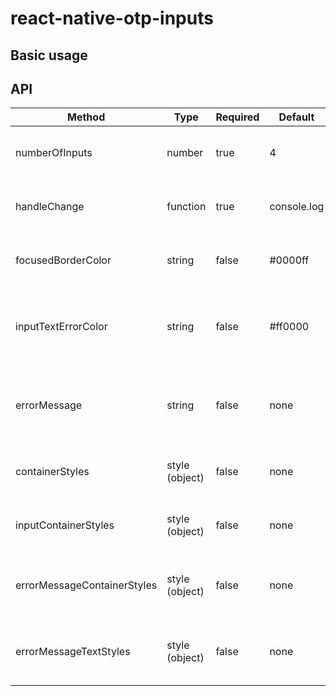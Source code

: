 # react-native-otp-inputs

## Basic usage

## API

| Method                      | Type           | Required | Default     | Description                                                  |
| --------------------------- | -------------- | -------- | ----------- | ------------------------------------------------------------ |
| numberOfInputs              | number         | true     | 4           | How many inputs should be rendered                           |
| handleChange                | function       | true     | console.log | returns otp code which is typed in inputs                    |
| focusedBorderColor          | string         | false    | #0000ff     | borderColor of input when focused                            |
| inputTextErrorColor         | string         | false    | #ff0000     | Color of text inside input container when error is passed in |
| errorMessage                | string         | false    | none        | Error message that is displayed above inputs                 |
| containerStyles             | style (object) | false    | none        | Styles applied to whole container                            |
| inputContainerStyles        | style (object) | false    | none        | Styles applied to each input container                       |
| errorMessageContainerStyles | style (object) | false    | none        | Styles applied to error message container                    |
| errorMessageTextStyles      | style (object) | false    | none        | Styles applied to error message text                         |
